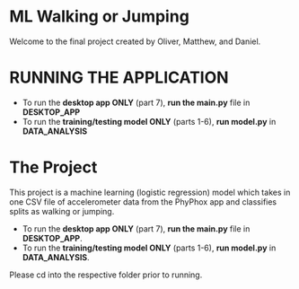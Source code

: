 # ML Walking or Jumping
Welcome to the final project created by Oliver, Matthew, and Daniel.
# RUNNING THE APPLICATION
- To run the **desktop app ONLY** (part 7), **run the main.py** file in **DESKTOP_APP**
- To run the **training/testing model ONLY** (parts 1-6), **run model.py** in **DATA_ANALYSIS**
# The Project
This project is a machine learning (logistic regression) model which takes in one CSV file of accelerometer data from the PhyPhox app and classifies splits as walking or jumping.
- To run the **desktop app ONLY** (part 7), **run the main.py** file in **DESKTOP_APP**.
- To run the **training/testing model ONLY** (parts 1-6), **run model.py** in **DATA_ANALYSIS**.

Please cd into the respective folder prior to running.

